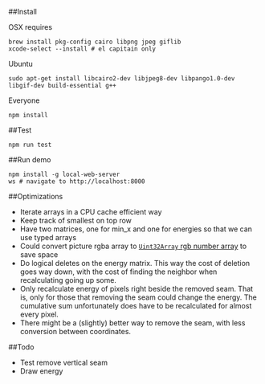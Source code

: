 ##Install

OSX requires

    brew install pkg-config cairo libpng jpeg giflib
    xcode-select --install # el capitain only

Ubuntu

    sudo apt-get install libcairo2-dev libjpeg8-dev libpango1.0-dev libgif-dev build-essential g++

Everyone

    npm install

##Test

    npm run test

##Run demo

    npm install -g local-web-server
    ws # navigate to http://localhost:8000

##Optimizations

- Iterate arrays in a CPU cache efficient way
- Keep track of smallest on top row
- Have two matrices, one for min_x and one for energies so that we can use typed arrays
- Could convert picture rgba array to [`Uint32Array` rgb number array](https://hacks.mozilla.org/2011/12/faster-canvas-pixel-manipulation-with-typed-arrays/) to save space
- Do logical deletes on the energy matrix. This way the cost of deletion goes way down, with the cost of finding the neighbor when recalculating going up some.
- Only recalculate energy of pixels right beside the removed seam. That is, only for those that removing the seam could change the energy. The cumulative sum unfortunately does have to be recalculated for almost every pixel.
- There might be a (slightly) better way to remove the seam, with less conversion between coordinates.

##Todo
- Test remove vertical seam
- Draw energy
